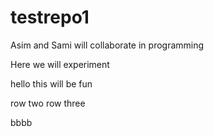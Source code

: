 # testrepo1
Asim and Sami will collaborate in programming

Here we will experiment

hello this will be fun 

row two
row three 


bbbb
